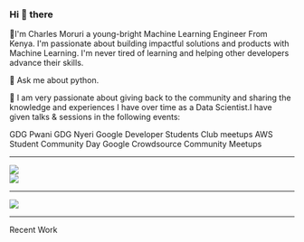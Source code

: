   ### Hi 👋 there

🥇I'm Charles Moruri a young-bright Machine Learning Engineer From Kenya. I'm passionate about building impactful solutions and products with Machine Learning. I'm never tired of learning and helping other developers advance their skills.
 
💬 Ask me about python.

🚀 I am very passionate about giving back to the community and sharing the knowledge and experiences I have over time as a Data Scientist.I have given talks & sessions in the following events:
   
  GDG Pwani
  GDG  Nyeri 
  Google Developer Students Club  meetups
  AWS Student Community Day 
  Google  Crowdsource Community  Meetups                          


---------
![](https://github-readme-stats.vercel.app/api?username=moruri&theme=dark&hide_border=false&include_all_commits=false&count_private=false)<br/>
![](https://github-readme-stats.vercel.app/api/top-langs/?username=moruri&theme=dark&hide_border=false&include_all_commits=false&count_private=false&layout=compact)



--------
[![](https://visitcount.itsvg.in/api?id=moruri&icon=0&color=0)](https://visitcount.itsvg.in)


-----------
Recent Work
